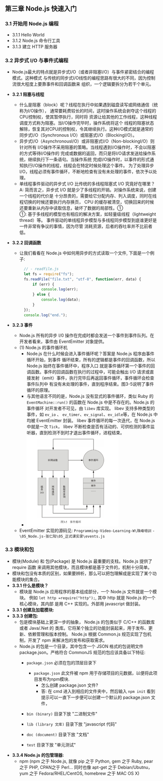 ## 第三章 Node.js 快速入门

### 3.1 开始用 Node.js 编程
- 3.1.1 Hello World
- 3.1.2 Node.js 命令行工具
- 3.1.3 建立 HTTP 服务器

### 3.2 异步式 I/O 与事件式编程
- Node.js最大的特点就是异步式I/O（或者非阻塞I/O）与事件紧密结合的编程模式。这种模式
    与传统的同步式I/O线性的编程思路有很大的不同，因为控制流很大程度上要靠事件和回调函数来
    组织，一个逻辑要拆分为若干个单元。
- **3.2.1 阻塞与线程**
    + 什么是阻塞（block）呢？线程在执行中如果遇到磁盘读写或网络通信（统称为I/O操作），
        通常要耗费较长的时间，这时操作系统会剥夺这个线程的CPU控制权，使其暂停执行，同时将
        资源让给其他的工作线程，这种线程调度方式称为阻塞。当I/O操作完毕时，操作系统将这个
        线程的阻塞状态解除，恢复其对CPU的控制权，令其继续执行。这种I/O模式就是通常的
        同步式I/O（Synchronous I/O）或阻塞式I/O（BlockingI/O）。
    + 异步式I/O（AsynchronousI/O）或非阻塞式I/O（Non-blockingI/O）则针对所有
        I/O操作不采用阻塞的策略。当线程遇到I/O操作时，不会以阻塞的方式等待I/O操作的
        完成或数据的返回，而只是将I/O请求发送给操作系统，继续执行下一条语句。当操作系统
        完成I/O操作时，以事件的形式通知执行I/O操作的线程，线程会在特定时候处理这个事件。
        为了处理异步I/O，线程必须有事件循环，不断地检查有没有未处理的事件，依次予以处理。
    + 单线程事件驱动的异步式 I/O 比传统的多线程阻塞式 I/O 究竟好在哪里？<br/>
      A: 简而言之，异步式 I/O 就是少了多线程的开销。对操作系统来说，创建一个线程的代价是
         十分昂贵的，需要给它分配内存、列入调度，同时在线程切换的时候还要执行内存换页，
         CPU 的缓存被清空，切换回来的时候还要重新从内存中读取信息，破坏了数据的局部性。① <br/>
      ①: 基于多线程的模型也有相应的解决方案，如轻量级线程（lightweight thread）等。
         事件驱动的单线程异步模型与多线程同步模型到底谁更好是一件非常有争议的事情，因为尽管
         消耗资源，后者的吞吐率并不比前者低。

- **3.2.2 回调函数**
    + 让我们看看在 Node.js 中如何用异步的方式读取一个文件, 下面是一个例子:
      ```javascript
        // - readfile.js
        let fs = require("fs");
        fs.readFile("file.txt", "utf-8", function(err, data) {
            if (err) {
                console.log(err);
            } else {
                console.log(data);
            }
        });
        console.log("end.");
      ```

- **3.2.3 事件**
    + Node.js 所有的异步 I/0 操作在完成时都会发送一个事件到事件队列。在开发者看来，事件由
      EventEmitter 对象提供。
    + (1) Node.js 的事件循环机
        - Node.js 在什么时候会进入事件循环呢？答案是 Node.js 程序由事件循环开始，到事件
          循环结束，所有的逻辑都是事件的回调函数，所以 Node.js 始终在事件循环中，程序入口
          就是事件循环第一个事件的回调函数。事件的回调函数在执行的过程中，可能会触出 I/O 
          请求或直接发射（emit）事件，执行完毕后再返回事件循环，事件循环会检查事件队列中
          有没有未处理的事件，直到程序结束。图3-5说明了事件循环的原理。
        - 与其他语言不同的是，Node.js 没有显式的事件循环，类似 Ruby 的 
          `EventMachine::run()` 的函数在 Node.js 中是不存在的。Node.js 的事件循环
           对开发者不可见，由 `libev` 库实现。 libev 支持多种类型的事件，如 `ev_io` 、
          `ev_timer`、`ev_signal`、`ev_idle`等，在 Node.js 中均被 EventEmitter
          封装。 libev 事件循环的每一次迭代，在 Node.js 中就是一次 `Tick`， libev 
          不断检查是否有活动的、可供检测的事件监听器，直到检测不到时才退出事件循环，进程结束。  
        - <img src="../images/event-loop.png" style="width:70%; margin-left:0;">
    + EventEmitter 实现的源码见: `Programming-Video-Learning-W\珠峰培训` `-`
      `\05_Node.js-张仁阳\05_正式课实录\events.js`    

### 3.3 模块和包
- 模块(Module) 和 包(Package) 是 Node.js 最重要的支柱。Node.js 提供了 require 函数
  来调用其他模块，而且模块都是基于文件的，机制十分简单。
- 模块和包没有本质的区别，如果要辨析，那么可以把包理解成是实现了某个功能模块的集合。
- **3.3.1 什么是模块？**
    + 模块是 Node.js 应用程序的基本组成部分，一个 Node.js 文件就是一个模块。 例如 
      `let http =require("http");`, 其中 http 就是 Node.js 的一个核心模块，其内部
      是用 C++ 实现的。外部用 javascript 做封装。
- **3.3.1 创建及加载模块:**
- **3.3.3 创建包:**
    * 包是模块基础上更深一步的抽象， Node.js 的包类似于 C/C++ 的函数库或者 Java/.Net 的
      类库。它将某个独立的功能封装起来，用于发布、更新、依赖管理和版本控制。 Node.js 根据
      Common.js 规范实现了包机制，开发了 npm 来解决包的发布和获取需求。
    * Node.js 的包是一个目录，其中包含一个 JSON 格式的包说明文件 package.json。严格符合
      CommonJS 规范的包应该具备以下特征:
        + `package.json` 必须在包的顶层目录下
            - `package.json` 此文件被 npm 用于存储项目的元数据，以便将此项目发布为npm模块.
                + 怎么创建 package.json 文件?
                + 答: 在 cmd 进入到相应的文件夹中，然后输入 `npm init`
                  看到提示可以一直下一步便可以创建一个默认的 package.json 文件，
                          
        + `bin (binary)` 目录下放 "二进制文件"
        + `lib (library 文库)` 目录下放 "javascript 代码"
        + `doc (document)` 目录下放 "文档"
        + `test` 目录下放 "单元测试"
- **3.3.4 Node.js 的包管理器:** 
    + npm (npm 之于 Node.js, 就像 pip 之于 Python, gem 之于 Ruby, pear 之于 PHP, 
      CPAN之于 Perl... 同时也像 apt-get 之于 Debian/Ubutnu，yum 之于 
      Fedora/RHEL/CentOS, homebrew 之于 MAC OS X)
